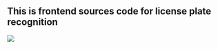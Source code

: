 ## This is frontend sources code for license plate recognition
<img src="https://github.com/hao3830/face-recognition-system/assert/checkin_system_demo.gif" />